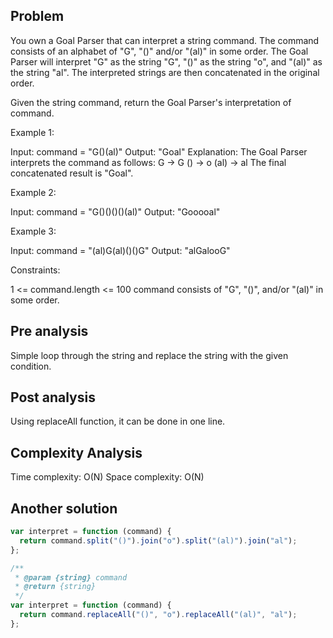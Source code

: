 ## Problem

You own a Goal Parser that can interpret a string command. The command consists of an alphabet of "G", "()" and/or "(al)" in some order. The Goal Parser will interpret "G" as the string "G", "()" as the string "o", and "(al)" as the string "al". The interpreted strings are then concatenated in the original order.

Given the string command, return the Goal Parser's interpretation of command.



Example 1:

Input: command = "G()(al)"
Output: "Goal"
Explanation: The Goal Parser interprets the command as follows:
G -> G
() -> o
(al) -> al
The final concatenated result is "Goal".

Example 2:

Input: command = "G()()()()(al)"
Output: "Gooooal"

Example 3:

Input: command = "(al)G(al)()()G"
Output: "alGalooG"



Constraints:

1 <= command.length <= 100
command consists of "G", "()", and/or "(al)" in some order.

## Pre analysis

Simple loop through the string and replace the string with the given condition.

## Post analysis

Using replaceAll function, it can be done in one line.

## Complexity Analysis

Time complexity: O(N)
Space complexity: O(N)

## Another solution

```javascript
var interpret = function (command) {
  return command.split("()").join("o").split("(al)").join("al");
};
```

```javascript
/**
 * @param {string} command
 * @return {string}
 */
var interpret = function (command) {
  return command.replaceAll("()", "o").replaceAll("(al)", "al");
};
```
